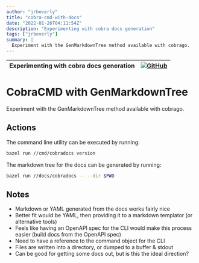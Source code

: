 ```yaml
---
author: "jrbeverly"
title: "cobra-cmd-with-docs"
date: "2022-01-26T04:11:54Z"
description: "Experimenting with cobra docs generation"
tags: ["jrbeverly"]
summary: |
  Experiment with the GenMarkdownTree method available with cobrago.
---
```


| Experimenting with cobra docs generation | [![GitHub](https://img.shields.io/badge/GitHub-%23121011.svg?logo=github&logoColor=white)](https://github.com/jrbeverly/cobra-cmd-with-docs) |
| :-------- | -------: |


# CobraCMD with GenMarkdownTree

Experiment with the GenMarkdownTree method available with cobrago.

## Actions

The command line utility can be executed by running:

```bash
bazel run //cmd/cobradocs version
```

The markdown tree for the docs can be generated by running:

```bash
bazel run //docs/cobradocs -- --dir $PWD
```

## Notes

- Markdown or YAML generated from the docs works fairly nice
- Better fit would be YAML, then providing it to a markdown templator (or alternative tools)
- Feels like having an OpenAPI spec for the CLI would make this process easier (build docs from the OpenAPI spec)
- Need to have a reference to the command object for the CLI
- Files are written into a directory, or dumped to a buffer & stdout
- Can be good for getting some docs out, but is this the ideal direction?
